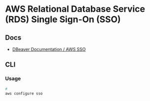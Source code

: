 # AWS Relational Database Service (RDS) Single Sign-On (SSO)

## Docs

- [DBeaver Documentation / AWS SSO](https://dbeaver.com/docs/wiki/AWS-SSO/)

## CLI

### Usage

```sh
#
aws configure sso
```
